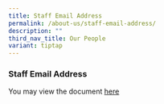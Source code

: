 ```yaml
---
title: Staff Email Address
permalink: /about-us/staff-email-address/
description: ""
third_nav_title: Our People
variant: tiptap
---
```

<h3>Staff Email Address</h3>
<p>You may view the document <a href="/files/2024/list of email address of teachers in kranji secondary school 2024 (2 july 2024).pdf" rel="noopener noreferrer nofollow" target="_blank">here</a>
</p>
